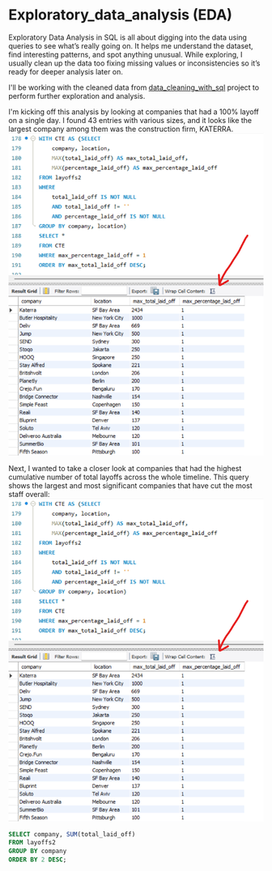 # Exploratory_data_analysis (EDA)

Exploratory Data Analysis in SQL is all about digging into the data using queries to see what’s really going on. It helps me understand the dataset, find interesting patterns, and spot anything unusual. While exploring, I usually clean up the data too fixing missing values or inconsistencies so it’s ready for deeper analysis later on.

I'll be working with the cleaned data from [data_cleaning_with_sql](https://github.com/Hayat-Halabi/data_cleaning_with_sql/tree/main) project to perform further exploration and analysis.

I'm kicking off this analysis by looking at companies that had a 100% layoff on a single day. I found 43 entries with various sizes, and it looks like the largest company among them was the construction firm, KATERRA.
![image alt](https://github.com/Hayat-Halabi/Exploratory_data_analysis/blob/main/ss10.png?raw=true)

Next, I wanted to take a closer look at companies that had the highest cumulative number of total layoffs across the whole timeline. This query shows the largest and most significant companies that have cut the most staff overall:
![image alt](https://github.com/Hayat-Halabi/Exploratory_data_analysis/blob/main/ss10.png?raw=true)

```sql
SELECT company, SUM(total_laid_off)
FROM layoffs2
GROUP BY company
ORDER BY 2 DESC;
``` 
